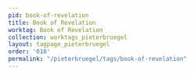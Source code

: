 ```yaml
---
pid: book-of-revelation
title: Book of Revelation
worktag: Book of Revelation
collection: worktags_pieterbruegel
layout: tagpage_pieterbruegel
order: '018'
permalink: "/pieterbruegel/tags/book-of-revelation"
---
```

